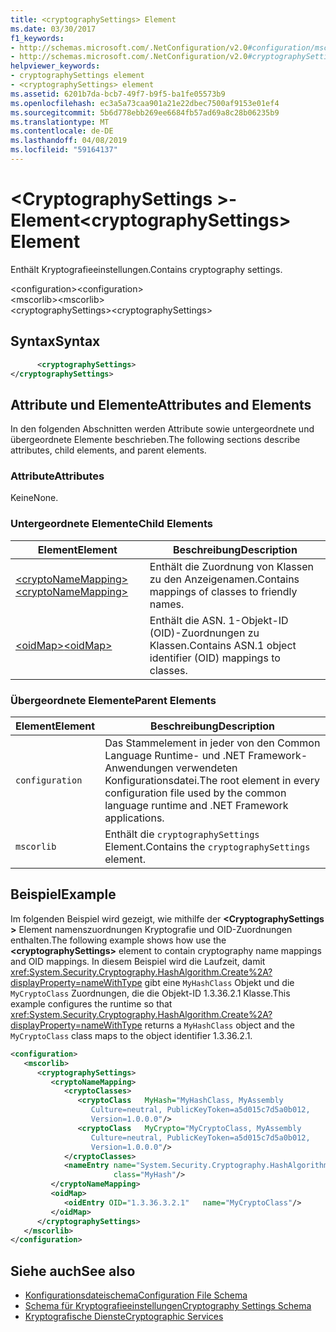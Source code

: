 ```yaml
---
title: <cryptographySettings> Element
ms.date: 03/30/2017
f1_keywords:
- http://schemas.microsoft.com/.NetConfiguration/v2.0#configuration/mscorlib/cryptographySettings
- http://schemas.microsoft.com/.NetConfiguration/v2.0#cryptographySettings
helpviewer_keywords:
- cryptographySettings element
- <cryptographySettings> element
ms.assetid: 6201b7da-bcb7-49f7-b9f5-ba1fe05573b9
ms.openlocfilehash: ec3a5a73caa901a21e22dbec7500af9153e01ef4
ms.sourcegitcommit: 5b6d778ebb269ee6684fb57ad69a8c28b06235b9
ms.translationtype: MT
ms.contentlocale: de-DE
ms.lasthandoff: 04/08/2019
ms.locfileid: "59164137"
---
```

# <a name="cryptographysettings-element"></a><span data-ttu-id="3367c-102">\<CryptographySettings >-Element</span><span class="sxs-lookup"><span data-stu-id="3367c-102">\<cryptographySettings> Element</span></span>
<span data-ttu-id="3367c-103">Enthält Kryptografieeinstellungen.</span><span class="sxs-lookup"><span data-stu-id="3367c-103">Contains cryptography settings.</span></span>  
  
 <span data-ttu-id="3367c-104">\<configuration></span><span class="sxs-lookup"><span data-stu-id="3367c-104">\<configuration></span></span>  
<span data-ttu-id="3367c-105">\<mscorlib></span><span class="sxs-lookup"><span data-stu-id="3367c-105">\<mscorlib></span></span>  
<span data-ttu-id="3367c-106">\<cryptographySettings></span><span class="sxs-lookup"><span data-stu-id="3367c-106">\<cryptographySettings></span></span>  
  
## <a name="syntax"></a><span data-ttu-id="3367c-107">Syntax</span><span class="sxs-lookup"><span data-stu-id="3367c-107">Syntax</span></span>  
  
```xml  
      <cryptographySettings>   
</cryptographySettings>  
```  
  
## <a name="attributes-and-elements"></a><span data-ttu-id="3367c-108">Attribute und Elemente</span><span class="sxs-lookup"><span data-stu-id="3367c-108">Attributes and Elements</span></span>  
 <span data-ttu-id="3367c-109">In den folgenden Abschnitten werden Attribute sowie untergeordnete und übergeordnete Elemente beschrieben.</span><span class="sxs-lookup"><span data-stu-id="3367c-109">The following sections describe attributes, child elements, and parent elements.</span></span>  
  
### <a name="attributes"></a><span data-ttu-id="3367c-110">Attribute</span><span class="sxs-lookup"><span data-stu-id="3367c-110">Attributes</span></span>  
 <span data-ttu-id="3367c-111">Keine</span><span class="sxs-lookup"><span data-stu-id="3367c-111">None.</span></span>  
  
### <a name="child-elements"></a><span data-ttu-id="3367c-112">Untergeordnete Elemente</span><span class="sxs-lookup"><span data-stu-id="3367c-112">Child Elements</span></span>  
  
|<span data-ttu-id="3367c-113">Element</span><span class="sxs-lookup"><span data-stu-id="3367c-113">Element</span></span>|<span data-ttu-id="3367c-114">Beschreibung</span><span class="sxs-lookup"><span data-stu-id="3367c-114">Description</span></span>|  
|-------------|-----------------|  
|[<span data-ttu-id="3367c-115">\<cryptoNameMapping></span><span class="sxs-lookup"><span data-stu-id="3367c-115">\<cryptoNameMapping></span></span>](../../../../../docs/framework/configure-apps/file-schema/cryptography/cryptonamemapping-element.md)|<span data-ttu-id="3367c-116">Enthält die Zuordnung von Klassen zu den Anzeigenamen.</span><span class="sxs-lookup"><span data-stu-id="3367c-116">Contains mappings of classes to friendly names.</span></span>|  
|[<span data-ttu-id="3367c-117">\<oidMap></span><span class="sxs-lookup"><span data-stu-id="3367c-117">\<oidMap></span></span>](../../../../../docs/framework/configure-apps/file-schema/cryptography/oidmap-element.md)|<span data-ttu-id="3367c-118">Enthält die ASN. 1-Objekt-ID (OID)-Zuordnungen zu Klassen.</span><span class="sxs-lookup"><span data-stu-id="3367c-118">Contains ASN.1 object identifier (OID) mappings to classes.</span></span>|  
  
### <a name="parent-elements"></a><span data-ttu-id="3367c-119">Übergeordnete Elemente</span><span class="sxs-lookup"><span data-stu-id="3367c-119">Parent Elements</span></span>  
  
|<span data-ttu-id="3367c-120">Element</span><span class="sxs-lookup"><span data-stu-id="3367c-120">Element</span></span>|<span data-ttu-id="3367c-121">Beschreibung</span><span class="sxs-lookup"><span data-stu-id="3367c-121">Description</span></span>|  
|-------------|-----------------|  
|`configuration`|<span data-ttu-id="3367c-122">Das Stammelement in jeder von den Common Language Runtime- und .NET Framework-Anwendungen verwendeten Konfigurationsdatei.</span><span class="sxs-lookup"><span data-stu-id="3367c-122">The root element in every configuration file used by the common language runtime and .NET Framework applications.</span></span>|  
|`mscorlib`|<span data-ttu-id="3367c-123">Enthält die `cryptographySettings` Element.</span><span class="sxs-lookup"><span data-stu-id="3367c-123">Contains the `cryptographySettings` element.</span></span>|  
  
## <a name="example"></a><span data-ttu-id="3367c-124">Beispiel</span><span class="sxs-lookup"><span data-stu-id="3367c-124">Example</span></span>  
 <span data-ttu-id="3367c-125">Im folgenden Beispiel wird gezeigt, wie mithilfe der  **\<CryptographySettings >** Element namenszuordnungen Kryptografie und OID-Zuordnungen enthalten.</span><span class="sxs-lookup"><span data-stu-id="3367c-125">The following example shows how use the **\<cryptographySettings>** element to contain cryptography name mappings and OID mappings.</span></span> <span data-ttu-id="3367c-126">In diesem Beispiel wird die Laufzeit, damit <xref:System.Security.Cryptography.HashAlgorithm.Create%2A?displayProperty=nameWithType> gibt eine `MyHashClass` Objekt und die `MyCryptoClass` Zuordnungen, die die Objekt-ID 1.3.36.2.1 Klasse.</span><span class="sxs-lookup"><span data-stu-id="3367c-126">This example configures the runtime so that <xref:System.Security.Cryptography.HashAlgorithm.Create%2A?displayProperty=nameWithType> returns a `MyHashClass` object and the `MyCryptoClass` class maps to the object identifier 1.3.36.2.1.</span></span>  
  
```xml  
<configuration>  
   <mscorlib>  
      <cryptographySettings>  
         <cryptoNameMapping>  
            <cryptoClasses>  
               <cryptoClass   MyHash="MyHashClass, MyAssembly  
                  Culture=neutral, PublicKeyToken=a5d015c7d5a0b012,  
                  Version=1.0.0.0"/>  
               <cryptoClass   MyCrypto="MyCryptoClass, MyAssembly  
                  Culture=neutral, PublicKeyToken=a5d015c7d5a0b012,  
                  Version=1.0.0.0"/>  
            </cryptoClasses>  
            <nameEntry name="System.Security.Cryptography.HashAlgorithm"  
                       class="MyHash"/>  
         </cryptoNameMapping>  
         <oidMap>  
            <oidEntry OID="1.3.36.3.2.1"   name="MyCryptoClass"/>  
         </oidMap>  
      </cryptographySettings>  
   </mscorlib>  
</configuration>  
```  
  
## <a name="see-also"></a><span data-ttu-id="3367c-127">Siehe auch</span><span class="sxs-lookup"><span data-stu-id="3367c-127">See also</span></span>

- [<span data-ttu-id="3367c-128">Konfigurationsdateischema</span><span class="sxs-lookup"><span data-stu-id="3367c-128">Configuration File Schema</span></span>](../../../../../docs/framework/configure-apps/file-schema/index.md)
- [<span data-ttu-id="3367c-129">Schema für Kryptografieeinstellungen</span><span class="sxs-lookup"><span data-stu-id="3367c-129">Cryptography Settings Schema</span></span>](../../../../../docs/framework/configure-apps/file-schema/cryptography/index.md)
- [<span data-ttu-id="3367c-130">Kryptografische Dienste</span><span class="sxs-lookup"><span data-stu-id="3367c-130">Cryptographic Services</span></span>](../../../../../docs/standard/security/cryptographic-services.md)
